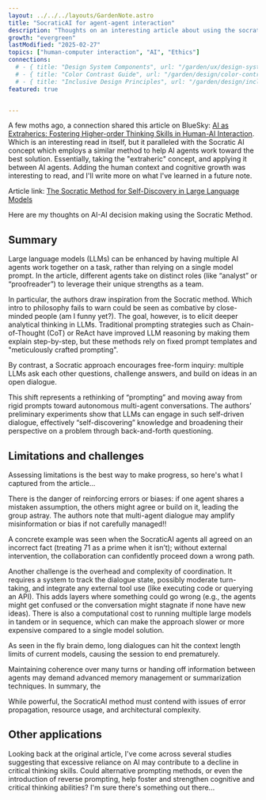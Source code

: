 ```yaml
---
layout: ../../../layouts/GardenNote.astro
title: "SocraticAI for agent-agent interaction"
description: "Thoughts on an interesting article about using the socratic method for agent-agent interaction"
growth: "evergreen"
lastModified: "2025-02-27"
topics: ["human-computer interaction", "AI", "Ethics"]
connections:
  # - { title: "Design System Components", url: "/garden/ux/design-system-components" }
  # - { title: "Color Contrast Guide", url: "/garden/design/color-contrast" }
  # - { title: "Inclusive Design Principles", url: "/garden/design/inclusive-design-principles" }
featured: true


---
```

A few moths ago, a connection shared this article on BlueSky: [AI as Extraherics: Fostering Higher-order Thinking Skills in Human-AI Interaction](https://arxiv.org/html/2409.09218v2). Which is an interesting read in itself, but it paralleled with the Socratic AI concept which employs a similar method to help AI agents work toward the best solution. Essentially, taking the "extraheric" concept, and applying it  between AI agents. Adding the human context and cognitive growth was interesting to read, and I'll write more on what I've learned in a future note.


Article link: [The Socratic Method for Self-Discovery in Large Language Models](https://princeton-nlp.github.io/SocraticAI/)

Here are my thoughts on AI-AI decision making using the Socratic Method.

## Summary
Large language models (LLMs) can be enhanced by having multiple AI agents work together on a task, rather than relying on a single model prompt. In the article, different agents take on distinct roles (like “analyst” or “proofreader”) to leverage their unique strengths as a team​.

In particular, the authors draw inspiration from the Socratic method. Which intro to philosophy fails to warn could be seen as combative by close-minded people (am I funny yet?). The goal, however, is to elicit deeper analytical thinking in LLMs. Traditional prompting strategies such as Chain-of-Thought (CoT) or ReAct have improved LLM reasoning by making them explain step-by-step, but these methods rely on fixed prompt templates and "meticulously crafted prompting".

By contrast, a Socratic approach encourages free-form inquiry: multiple LLMs ask each other questions, challenge answers, and build on ideas in an open dialogue​.

 This shift represents a rethinking of “prompting” and moving away from rigid prompts toward autonomous multi-agent conversations. The authors’ preliminary experiments show that LLMs can engage in such self-driven dialogue, effectively “self-discovering” knowledge and broadening their perspective on a problem through back-and-forth questioning​.




## Limitations and challenges
Assessing limitations is the best way to make progress, so here's what I captured from the article...

There is the danger of reinforcing errors or biases: if one agent shares a mistaken assumption, the others might agree or build on it, leading the group astray. The authors note that multi-agent dialogue may amplify misinformation or bias if not carefully managed​!!

A concrete example was seen when the SocraticAI agents all agreed on an incorrect fact (treating 71 as a prime when it isn’t); without external intervention, the collaboration can confidently proceed down a wrong path​. 

Another challenge is the overhead and complexity of coordination. It requires a system to track the dialogue state, possibly moderate turn-taking, and integrate any external tool use (like executing code or querying an API). This adds layers where something could go wrong (e.g., the agents might get confused or the conversation might stagnate if none have new ideas). There is also a computational cost to running multiple large models in tandem or in sequence, which can make the approach slower or more expensive compared to a single model solution.

As seen in the fly brain demo, long dialogues can hit the context length limits of current models, causing the session to end prematurely​. 

Maintaining coherence over many turns or handing off information between agents may demand advanced memory management or summarization techniques. In summary, the 

While powerful, the SocraticAI method must contend with issues of error propagation, resource usage, and architectural complexity.

## Other applications
Looking back at the original article, I've come across several studies suggesting that excessive reliance on AI may contribute to a decline in critical thinking skills. Could alternative prompting methods, or even the introduction of reverse prompting, help foster and strengthen cognitive and critical thinking abilities? I'm sure there's something out there...